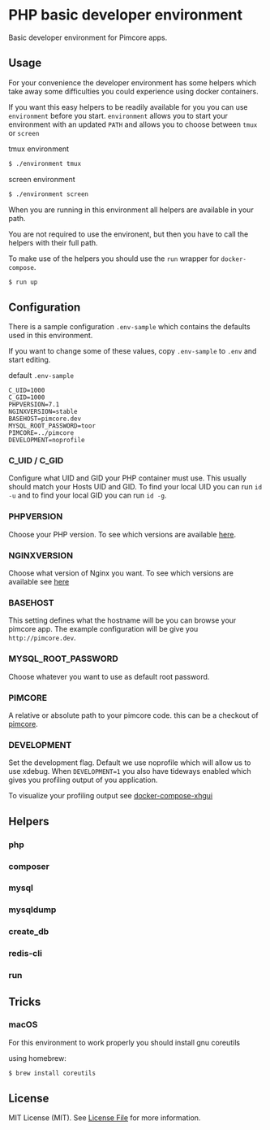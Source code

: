 PHP basic developer environment
===============================

Basic developer environment for Pimcore apps.

Usage
-----

For your convenience the developer environment has some helpers which take away
some difficulties you could experience using docker containers.

If you want this easy helpers to be readily available for you you can use
`environment` before you start. `environment` allows you to start your
environment with an updated `PATH` and allows you to choose between `tmux` or
`screen`

tmux environment

~~~ sh
$ ./environment tmux
~~~

screen environment

~~~ sh
$ ./environment screen
~~~

When you are running in this environment all helpers are available in your path.

You are not required to use the environent, but then you have to call the
helpers with their full path.

To make use of the helpers you should use the `run` wrapper for `docker-compose`.

~~~ sh
$ run up
~~~

Configuration
-------------

There is a sample configuration `.env-sample` which contains the defaults used
in this environment.

If you want to change some of these values, copy `.env-sample` to `.env` and
start editing.

default `.env-sample`

~~~
C_UID=1000
C_GID=1000
PHPVERSION=7.1
NGINXVERSION=stable
BASEHOST=pimcore.dev
MYSQL_ROOT_PASSWORD=toor
PIMCORE=../pimcore
DEVELOPMENT=noprofile
~~~

### C_UID / C_GID

Configure what UID and GID your PHP container must use. This usually should
match your Hosts UID and GID. To find your local UID you can run `id -u` and to
find your local GID you can run `id -g`.

### PHPVERSION

Choose your PHP version. To see which versions are available
[here](https://github.com/BlackIkeEagle/docker-php-pimcore).

### NGINXVERSION

Choose what version of Nginx you want. To see which versions are available see
[here](https://github.com/BlackIkeEagle/docker-nginx-pimcore)

### BASEHOST

This setting defines what the hostname will be you can browse your pimcore app.
The example configuration will be give you `http://pimcore.dev`.

### MYSQL_ROOT_PASSWORD

Choose whatever you want to use as default root password.

### PIMCORE

A relative or absolute path to your pimcore code. this can be a checkout of
  [pimcore](https://github.com/pimcore/pimcore).

### DEVELOPMENT

Set the development flag. Default we use noprofile which will allow us to use
xdebug. When `DEVELOPMENT=1` you also have tideways enabled which gives you
profiling output of you application.

To visualize your profiling output see
[docker-compose-xhgui](https://github.com/BlackIkeEagle/docker-compose-xhgui)

Helpers
-------

### php

### composer

### mysql

### mysqldump

### create_db

### redis-cli

### run

Tricks
------

### macOS

For this environment to work properly you should install gnu coreutils

using homebrew:

~~~ sh
$ brew install coreutils
~~~

License
-------

MIT License (MIT). See [License File](LICENSE.md) for more information.
